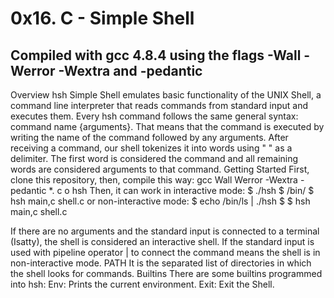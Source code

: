 # 0x16. C - Simple Shell
## Compiled with gcc 4.8.4 using the flags -Wall -Werror -Wextra and -pedantic

Overview
hsh Simple Shell  emulates basic functionality of the UNIX Shell, a command line interpreter that reads commands from standard input and executes them.
Every hsh command follows the same general syntax: command name {arguments}.
That means that the command is executed by writing the name of the command followed by any arguments. After receiving a command, our shell tokenizes it into words using " " as a delimiter. The first word is considered the command and all remaining words are considered arguments to that command. 
Getting Started
First, clone this repository, then, compile this way: gcc  Wall  Werror -Wextra -pedantic *. c  o hsh
Then, it can work in interactive mode: $ ./hsh
             	   $ /bin/
             $ hsh main,c shell.c
or  non-interactive mode: $ echo /bin/ls | ./hsh
    		    	      $ $ hsh main,c shell.c

If there are no arguments and the standard input is connected to a terminal (Isatty), the shell is considered an interactive shell. If the standard input is used with pipeline operator  |  to connect the command means the shell is in non-interactive mode.
PATH
It is the separated list of directories in which the shell looks for commands.
Builtins
There are some builtins programmed into hsh:
Env:
Prints the current environment.
Exit:
Exit the Shell.
